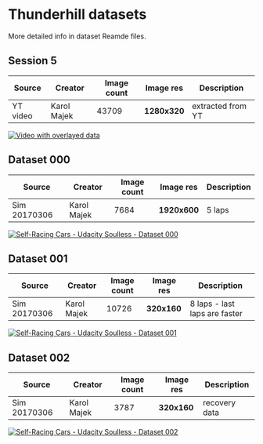 # Thunderhill datasets

More detailed info in dataset Reamde files.

## Session 5

| Source | Creator | Image count | Image res | Description |
|--------|---------|-------------|-----------|-------------|
| YT video  | Karol Majek | 43709 | **1280x320** | extracted from YT |

[![Video with overlayed data](https://img.youtube.com/vi/SFY-97hl6rA/0.jpg)](https://www.youtube.com/watch?v=SFY-97hl6rA)

## Dataset 000

| Source | Creator | Image count | Image res | Description |
|--------|---------|-------------|-----------|-------------|
| Sim 20170306  | Karol Majek | 7684 | **1920x600** | 5 laps |


[![Self-Racing Cars - Udacity Soulless - Dataset 000](https://img.youtube.com/vi/0DRl_zYuX_8/0.jpg)](https://www.youtube.com/watch?v=0DRl_zYuX_8)

## Dataset 001

| Source | Creator | Image count | Image res | Description |
|--------|---------|-------------|-----------|-------------|
| Sim 20170306  | Karol Majek | 10726 | **320x160** | 8 laps - last laps are faster |

[![Self-Racing Cars - Udacity Soulless - Dataset 001](https://img.youtube.com/vi/xC7O5KCY1lk/0.jpg)](https://www.youtube.com/watch?v=xC7O5KCY1lk)

## Dataset 002

| Source | Creator | Image count | Image res | Description |
|--------|---------|-------------|-----------|-------------|
| Sim 20170306  | Karol Majek | 3787 | **320x160** | recovery data |


[![Self-Racing Cars - Udacity Soulless - Dataset 002](https://img.youtube.com/vi/ZdCt0mk-s6E/0.jpg)](https://www.youtube.com/watch?v=ZdCt0mk-s6E)
